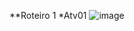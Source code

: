 **Roteiro 1
*Atv01
![image](https://user-images.githubusercontent.com/101759293/195703052-654754fc-1e0e-4068-964f-6a35a2b273bd.png)
<br>

